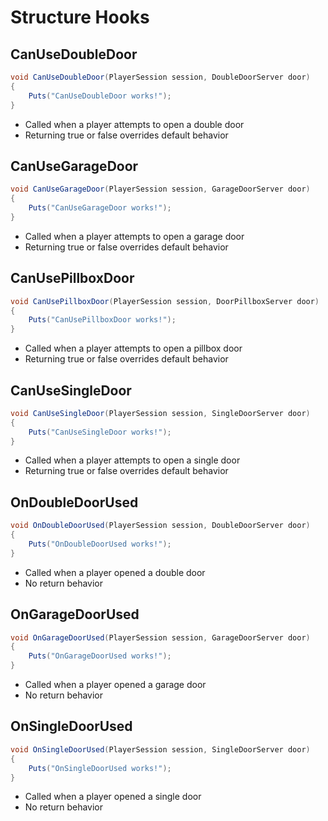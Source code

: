 # Structure Hooks

## CanUseDoubleDoor

``` csharp
void CanUseDoubleDoor(PlayerSession session, DoubleDoorServer door)
{
    Puts("CanUseDoubleDoor works!");
}
```

 * Called when a player attempts to open a double door
 * Returning true or false overrides default behavior

## CanUseGarageDoor

``` csharp
void CanUseGarageDoor(PlayerSession session, GarageDoorServer door)
{
    Puts("CanUseGarageDoor works!");
}
```

 * Called when a player attempts to open a garage door
 * Returning true or false overrides default behavior

## CanUsePillboxDoor

``` csharp
void CanUsePillboxDoor(PlayerSession session, DoorPillboxServer door)
{
    Puts("CanUsePillboxDoor works!");
}
```

 * Called when a player attempts to open a pillbox door
 * Returning true or false overrides default behavior

## CanUseSingleDoor

``` csharp
void CanUseSingleDoor(PlayerSession session, SingleDoorServer door)
{
    Puts("CanUseSingleDoor works!");
}
```

 * Called when a player attempts to open a single door
 * Returning true or false overrides default behavior

## OnDoubleDoorUsed

``` csharp
void OnDoubleDoorUsed(PlayerSession session, DoubleDoorServer door)
{
    Puts("OnDoubleDoorUsed works!");
}
```

 * Called when a player opened a double door
 * No return behavior

## OnGarageDoorUsed

``` csharp
void OnGarageDoorUsed(PlayerSession session, GarageDoorServer door)
{
    Puts("OnGarageDoorUsed works!");
}
```

 * Called when a player opened a garage door
 * No return behavior

## OnSingleDoorUsed

``` csharp
void OnSingleDoorUsed(PlayerSession session, SingleDoorServer door)
{
    Puts("OnSingleDoorUsed works!");
}
```

 * Called when a player opened a single door
 * No return behavior
